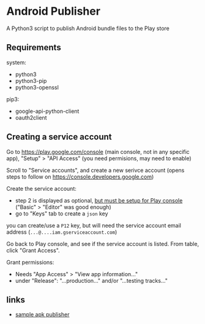 # Android Publisher

A Python3 script to publish Android bundle files to the Play store

## Requirements

system:

- python3
- python3-pip
- python3-openssl

pip3:

- google-api-python-client
- oauth2client

## Creating a service account

Go to https://play.google.com/console (main console, not in any specific app), "Setup" > "API Access" (you need permisions, may need to enable)

Scroll to "Service accounts", and create a new serivce account (opens steps to follow on https://console.developers.google.com)

Create the service account:
- step 2 is displayed as optional, [but must be setup for Play console](https://stackoverflow.com/a/54717925/1016377) ("Basic" > "Editor" was good enough)
- go to "Keys" tab to create a `json` key

you can create/use a `P12` key, but will need the service account email address (`...@....iam.gserviceaccount.com`)

Go back to Play console, and see if the service account is listed. From table, click "Grant Access".

Grant permissions:
- Needs "App Access" > "View app information..."
- under "Release": "...production..." and/or "...testing tracks..."

## links

- [sample apk publisher](https://github.com/googlesamples/android-play-publisher-api/blob/master/v3/python/upload_apks_rollout.py)
